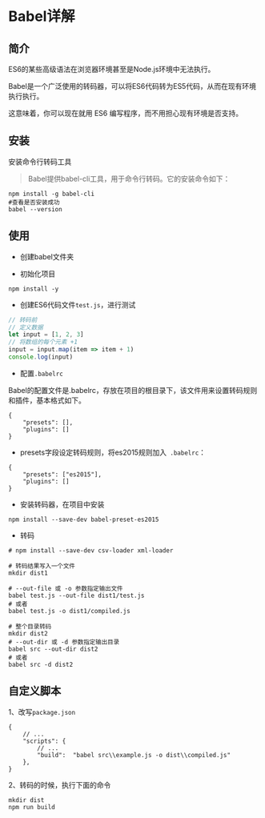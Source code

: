 # Babel详解

## 简介

ES6的某些高级语法在浏览器环境甚至是Node.js环境中无法执行。

Babel是一个广泛使用的转码器，可以将ES6代码转为ES5代码，从而在现有环境执行执行。

这意味着，你可以现在就用 ES6 编写程序，而不用担心现有环境是否支持。

## 安装

安装命令行转码工具

> Babel提供babel-cli工具，用于命令行转码。它的安装命令如下：

```
npm install -g babel-cli
#查看是否安装成功
babel --version
```

## 使用

* 创建babel文件夹

* 初始化项目

```
npm install -y
```

* 创建ES6代码文件`test.js`，进行测试

```js
// 转码前
// 定义数据
let input = [1, 2, 3]
// 将数组的每个元素 +1
input = input.map(item => item + 1)
console.log(input)
```

* 配置`.babelrc`

Babel的配置文件是.babelrc，存放在项目的根目录下，该文件用来设置转码规则和插件，基本格式如下。

```
{
    "presets": [],
    "plugins": []
}
```

* presets字段设定转码规则，将es2015规则加入` .babelrc`：

```
{
    "presets": ["es2015"],
    "plugins": []
}
```

* 安装转码器，在项目中安装

```
npm install --save-dev babel-preset-es2015
```

* 转码

```
# npm install --save-dev csv-loader xml-loader

# 转码结果写入一个文件
mkdir dist1

# --out-file 或 -o 参数指定输出文件
babel test.js --out-file dist1/test.js 
# 或者
babel test.js -o dist1/compiled.js

# 整个目录转码
mkdir dist2
# --out-dir 或 -d 参数指定输出目录
babel src --out-dir dist2
# 或者
babel src -d dist2
```

## 自定义脚本

1、改写`package.json`

```
{
    // ...
    "scripts": {
        // ...
        "build":  "babel src\\example.js -o dist\\compiled.js"
    },
}
```

2、转码的时候，执行下面的命令

```
mkdir dist
npm run build
```

